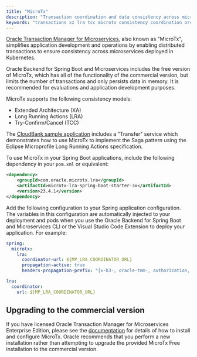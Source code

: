 ```yaml
---
title: "MicroTx"
description: "Transaction coordination and data consistency across microservices using MicroTx in Oracle Backend for Spring Boot and Microservices"
keywords: "transactions xz lra tcc microtx consistency coordination orchestration springboot spring development microservices development oracle backend"
---
```


[Oracle Transaction Manager for Microservices](https://www.oracle.com/database/transaction-manager-for-microservices/), also known as "MicroTx", simplifies application development and operations by enabling distributed transactions to ensure consistency across microservices deployed in Kubernetes.

Oracle Backend for Spring Boot and Microservices includes the free version of MicroTx, which has all of the functionality of the commercial version, but limits the number of transactions and only persists data in memory.  It is recommended for evaluations and application development purposes.

MicroTx supports the following consistency models:

- Extended Architecture (XA)
- Long Running Actions (LRA)
- Try-Confirm/Cancel (TCC)

The [CloudBank sample application](../../#learn-more-try-it-out-with-cloudbank) includes a "Transfer" service which demonstrates how to use MicroTx to implement the Saga pattern using the Eclipse Microprofile Long Running Actions specification.

To use MicroTx in your Spring Boot applications, include the following dependency in your `pom.xml` or equivalent:

```xml
<dependency>
    <groupId>com.oracle.microtx.lra</groupId>
    <artifactId>microtx-lra-spring-boot-starter-3x</artifactId>
    <version>23.4.1</version>
</dependency>
```

Add the following configuration to your Spring application configuration. The variables in this configuration are automatically injected to your deployment and pods when you use the Oracle Backend for Spring Boot and Microservices CLI or the Visual Studio Code Extension to deploy your application. For example:

```yaml
spring:
  microtx:
    lra:
      coordinator-url: ${MP_LRA_COORDINATOR_URL}
      propagation-active: true
      headers-propagation-prefix: "{x-b3-, oracle-tmm-, authorization, refresh-}"   

lra:
  coordinator:
    url: ${MP_LRA_COORDINATOR_URL}
```

## Upgrading to the commercial version

If you have licensed Oracle Transaction Manager for Microservices Enterprise Edition, please see the [documentation](https://docs.oracle.com/en/database/oracle/transaction-manager-for-microservices/23.4.1/index.html) for details of how to install and configure MicroTx.  Oracle recommends that you perform a new installation rather than attempting to upgrade the provided MicroTx Free installation to the commercial version.
